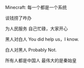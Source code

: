 Minecraft: 每一个都是一个系统

谈钱捞了咋办

为人民服务 自己忙碌，大家开心

黑人对白人 You did help us，I know.

白人对黑人 Probably Not.

所有人都是中国人 最伟大的是秦始皇